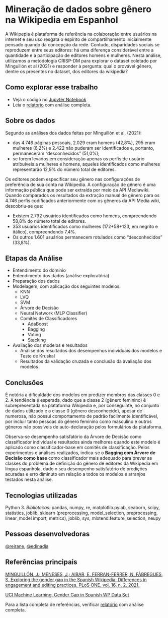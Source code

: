 # Mineração de dados sobre gênero na Wikipedia em Espanhol

A Wikipepia é plataforma de referência na colaboração entre
usuários na internet e seu uso resgata o espírito de compartilhamento
inicialmente pensado quando da concepção da rede. Contudo, disparidades
sociais se reproduzem entre seus editores: há uma diferença considerável
entre a quantidade e a participação de editores homens e mulheres. Nesta
análise, utilizamos a metodologia CRISP-DM para explorar o dataset
coletado por Minguillón et al (2021) e responder à pergunta: qual o
provável gênero, dentre os presentes no dataset, dos editores da wikipedia?


## Como explorar esse trabalho

- Veja o código no [Jupyter Notebook](https://github.com/edinadja/Projeto-final-da-disciplina-de-Solu-es-em-Minera-o-de-Dados/blob/main/%5BSOL_MINERACAO_DADOS%5DProjeto_Final_Genero_Wikipedia_JUN_2022_Edinadja_Leilane%20(1).ipynb)
- Leia o [relatório](https://github.com/edinadja/Projeto-final-da-disciplina-de-Solu-es-em-Minera-o-de-Dados/blob/main/projeto_final_dados_wikipediav_JUN_2022_Edinadja_Leilane.pdf) com análise completa.

## Sobre os dados

Segundo as análises dos dados feitas por Minguillón et al. (2021):

* das 4.746 páginas pessoais, 2.029 eram homens (42,8%), 295 eram mulheres
(6,2%) e 2.422 não puderam ser identificados e, portanto, permaneceram
“desconhecidos” (51,0%);
* se forem levados em consideração apenas os perfis de usuário atribuíveis a
mulheres e homens, aqueles identificados como mulheres representarão 12,9%
do número total de editores.

Os editores podem especificar seu gênero nas configurações de preferência de
sua conta na Wikipedia. A configuração de gênero é uma informação pública que pode
ser extraída por meio da API Mediawiki. Quando comparados os resultados da extração
manual de gênero para os 4.746 perfis codificados anteriormente com os gêneros da API
Media wiki, descobriu-se que:

* Existem 2.792 usuários identificados como homens, compreendendo 58,8% do
número total de editores.
* 353 usuários identificados como mulheres (172+58+123, em negrito e itálico),
compreendendo 7,4%.
* Os outros 1.601 usuários permanecem rotulados como “desconhecidos” (33,8%).

## Etapas da Análise

- Entendimento do domínio
- Entendimento dos dados (análise exploratória)
- Preparação dos dados
- Modelagem, com aplicação dos seguintes modelos:
  - KNN
  - LVQ
  - SVM
  - Árvore de Decisão
  - Neural Network (MLP Classifier)
  - Comitês de Classificadores
    - AdaBoost
    - Bagging
    - Voting
    - Stacking
- Avaliação dos modelos e resultados
  - Análise dos resultados dos desempenhos individuais dos modelos e Teste de Kruskal
  - Resultados da validação cruzada e conclusão da avaliação dos modelos
  
  
## Conclusões

É notória a dificuldade dos modelos em predizer membros das classes 0 e 2. A
tendência é esperada, dado que a classe 2 (gênero feminino) é subrepresentada na
plataforma Wikipedia e, por conseguinte, no conjunto de dados utilizado e a classe 0
(gênero desconhecido), apesar de numerosa, não possui comportamento de padrão
facilmente identificável, por incluir tanto pessoas do gênero feminino como masculino e
outros gêneros não possíveis de auto-declaração pelos formulários da plataforma.

Observa-se desempenho satisfatório da Árvore de Decisão como classificador
individual e resultados ainda melhores quando este modelo é aplicado como
classificador-base em comitês de classificação. Pelos experimentos e análises realizados,
indica-se o **Bagging com Árvore de Decisão como base** como classificador mais
adequado para prever as classes do problema de definição do gênero de editores da
Wikipedia em língua espanhola, dado o seu desempenho satisfatório de predições
acuradas e erro diminuto em relação a todos os modelos e arranjos testados nesta
análise.


## Tecnologias utilizadas

Python 3. *Bibliotecas:*
pandas, numpy, re, matplotlib.pylab, seaborn, scipy, statistics, joblib, sklearn (preprocessing, model_selection, preprocessing, linear_model import, metrics), joblib, sys, mlxtend.feature_selection, neupy

## Pessoas desenvolvedoras

[@reirane](https://github.com/reirane), [@edinadja](https://github.com/edinadja)

## Referências principais

[MINGUILLÓN, J.; MENESES, J.; AIBAR, E. FERRAN-FERRER, N. FÀBREGUES, S.
Exploring the gender gap in the Spanish Wikipedia: Differences in engagement and editing
practices. PLoS ONE, vol. 16, n. 2, 2021.](https://journals.plos.org/plosone/article?id=10.1371/journal.pone.0246702)

[UCI Machine Learning. Gender Gap in Spanish WP Data Set](https://archive.ics.uci.edu/ml/datasets/Gender+Gap+in+Spanish+WP#)


Para a lista completa de referências, verificar [relatório](https://github.com/edinadja/Projeto-final-da-disciplina-de-Solu-es-em-Minera-o-de-Dados/blob/main/projeto_final_dados_wikipediav_JUN_2022_Edinadja_Leilane.pdf) com análise completa.

